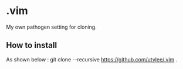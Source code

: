 # .vim
 My own pathogen setting for cloning.

## How to install
 As shown below :
 	git clone  --recursive https://github.com/utylee/.vim .
